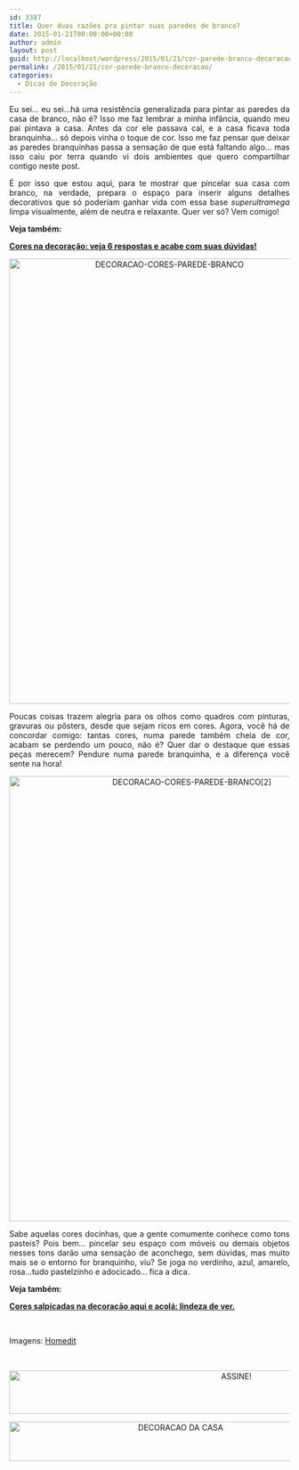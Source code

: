 ```yaml
---
id: 3387
title: Quer duas razões pra pintar suas paredes de branco?
date: 2015-01-21T00:00:00+00:00
author: admin
layout: post
guid: http://localhost/wordpress/2015/01/21/cor-parede-branco-decoracao/
permalink: /2015/01/21/cor-parede-branco-decoracao/
categories:
  - Dicas de Decoração
---
```

<p align="justify">
  Eu sei… eu sei…há uma resistência generalizada para pintar as paredes da casa de branco, não é? Isso me faz lembrar a minha infância, quando meu pai pintava a casa. Antes da cor ele passava cal, e a casa ficava toda branquinha… só depois vinha o toque de cor. Isso me faz pensar que deixar as paredes branquinhas passa a sensação de que está faltando algo… mas isso caiu por terra quando vi dois ambientes que quero compartilhar contigo neste post.
</p>

<p align="justify">
  É por isso que estou aqui, para te mostrar que pincelar sua casa com branco, na verdade, prepara o espaço para inserir alguns detalhes decorativos que só poderiam ganhar vida com essa base <em>superultramega</em> limpa visualmente, além de neutra e relaxante. Quer ver só? Vem comigo!
</p>

<p align="justify">
  <strong>Veja também:</strong>
</p>

<p align="justify">
  <a href="http://www.trololodemulher.com.br/2014/02/13/cores-na-decoracao/" target="_blank"><strong>Cores na decoração: veja 6 respostas e acabe com suas dúvidas!</strong></a>
</p>

<p align="center">
  <a href="http://www.trololodemulher.com.br/blog/wp-content/uploads/2015/01/DECORACAO-CORES-PAREDE-BRANCO.jpg"><img class="alignnone size-full wp-image-10709" src="http://www.trololodemulher.com.br/blog/wp-content/uploads/2015/01/DECORACAO-CORES-PAREDE-BRANCO.jpg" alt="DECORACAO-CORES-PAREDE-BRANCO" width="560" height="800" /></a>
</p>

<p align="justify">
  Poucas coisas trazem alegria para os olhos como quadros com pinturas, gravuras ou pôsters, desde que sejam ricos em cores. Agora, você há de concordar comigo: tantas cores, numa parede também cheia de cor, acabam se perdendo um pouco, não é? Quer dar o destaque que essas peças merecem? Pendure numa parede branquinha, e a diferença você sente na hora!
</p>

<p align="center">
  <a href="http://www.trololodemulher.com.br/blog/wp-content/uploads/2015/01/DECORACAO-CORES-PAREDE-BRANCO2.jpg"><img class="alignnone size-full wp-image-10710" src="http://www.trololodemulher.com.br/blog/wp-content/uploads/2015/01/DECORACAO-CORES-PAREDE-BRANCO2.jpg" alt="DECORACAO-CORES-PAREDE-BRANCO[2]" width="640" height="800" /></a>
</p>

<p align="justify">
  Sabe aquelas cores docinhas, que a gente comumente conhece como tons pasteis? Pois bem… pincelar seu espaço com móveis ou demais objetos nesses tons darão uma sensação de aconchego, sem dúvidas, mas muito mais se o entorno for branquinho, viu? Se joga no verdinho, azul, amarelo, rosa…tudo pastelzinho e adocicado… fica a dica.
</p>

<p align="justify">
  <strong>Veja também:</strong>
</p>

<p align="justify">
  <a href="http://www.trololodemulher.com.br/2013/10/07/cores-decoracao/" target="_blank"><strong>Cores salpicadas na decoração aqui e acolá: lindeza de ver.</strong></a>
</p>

&nbsp;

Imagens: <a href="http://www.homedit.com/" target="_blank">Homedit</a>

&nbsp;

<p align="center">
  <a href="http://feedburner.google.com/fb/a/mailverify?uri=blogbichafemea&loc=pt_BR" target="_blank"><img class="alignnone size-full wp-image-10439" src="http://www.trololodemulher.com.br/blog/wp-content/uploads/2014/09/ASSINE.png" alt="ASSINE!" width="800" height="78" /></a>
</p>

<p align="center">
  <a href="http://www.decoracaodacasa.com/" target="_blank"><img class="alignnone size-full wp-image-10262" src="http://www.trololodemulher.com.br/blog/wp-content/uploads/2014/07/DECORACAO-DA-CASA.png" alt="DECORACAO DA CASA" width="600" height="71" /></a>
</p>

&nbsp;

&nbsp;